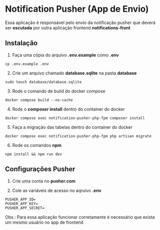 # Notification Pusher (App de Envio)

Essa aplicação é responsável pelo envio da notificação pusher que deverá ser **escutada** por outra aplicação frontend **notifications-front**

## Instalação

1. Faça uma cópia do arquivo **.env.example** como **.env**
```shell
cp .env.example .env
```

2. Crie um arquivo chamado **database.sqlite** na pasta **database**
```shell
sudo touch database/database.sqlite
```

3. Rode o comando de build do docker compose
```shell
docker compose build --no-cache
```

4. Rode o **composer install** dentro do container do docker
```shell
docker compose exec notification-pusher-php-fpm composer install
```

5. Faça a migração das tabelas dentro do container do docker
```shell
docker compose exec notification-pusher-php-fpm php artisan migrate
```

6. Rode os comandos **npm**
```shell
npm install && npm run dev
```

## Configurações Pusher

1. Crie uma conta no **pusher.com**

2. Cole as variáveis de acesso no aqruivo **.env**
```
PUSHER_APP_ID=
PUSHER_APP_KEY=
PUSHER_APP_SECRET=
```

Obs.: Para essa aplicação funcionar corretamente é necessário que exista um mesmo usuário no app de frontend